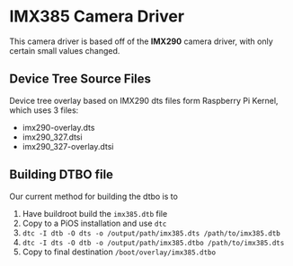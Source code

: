 # IMX385 Camera Driver

This camera driver is based off of the **IMX290** camera driver, with only certain small values changed.

## Device Tree Source Files

Device tree overlay based on IMX290 dts files form Raspberry Pi Kernel, which uses 3 files:
 * imx290-overlay.dts
 * imx290_327.dtsi
 * imx290_327-overlay.dtsi


## Building DTBO file

Our current method for building the dtbo is to
1. Have buildroot build the `imx385.dtb` file
2. Copy to a PiOS installation and use `dtc`
3. `dtc -I dtb -O dts -o /output/path/imx385.dts /path/to/imx385.dtb`
4. `dtc -I dts -O dtb -o /output/path/imx385.dtbo /path/to/imx385.dts`
5. Copy to final destination `/boot/overlay/imx385.dtbo`
